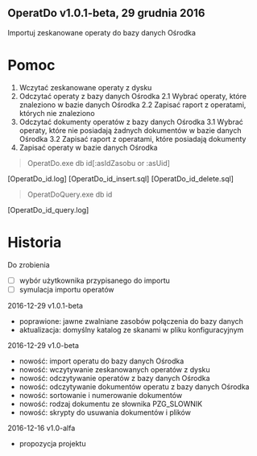 ﻿OperatDo v1.0.1-beta, 29 grudnia 2016
---
Importuj zeskanowane operaty do bazy danych Ośrodka

# Pomoc

1. Wczytać zeskanowane operaty z dysku
2. Odczytać operaty z bazy danych Ośrodka
2.1 Wybrać operaty, które znaleziono w bazie danych Ośrodka
2.2 Zapisać raport z operatami, których nie znaleziono
3. Odczytać dokumenty operatów z bazy danych Ośrodka
3.1 Wybrać operaty, które nie posiadają żadnych dokumentów w bazie danych Ośrodka
3.2 Zapisać raport z operatami, które posiadają dokumenty
4. Zapisać operaty w bazie danych Ośrodka

> OperatDo.exe db id[:asIdZasobu or :asUid]

[OperatDo_id.log]
[OperatDo_id_insert.sql]
[OperatDo_id_delete.sql]

> OperatDoQuery.exe db id

[OperatDo_id_query.log]

# Historia

Do zrobienia

* [ ] wybór użytkownika przypisanego do importu
* [ ] symulacja importu operatów

2016-12-29 v1.0.1-beta

* poprawione: jawne zwalniane zasobów połączenia do bazy danych
* aktualizacja: domyślny katalog ze skanami w pliku konfiguracyjnym

2016-12-29 v1.0-beta

* nowość: import operatu do bazy danych Ośrodka
* nowość: wczytywanie zeskanowanych operatów z dysku
* nowość: odczytywanie operatów z bazy danych Ośrodka
* nowość: odczytywanie dokumentów operatu z bazy danych Ośrodka
* nowość: sortowanie i numerowanie dokumentów
* nowość: rodzaj dokumentu ze słownika PZG_SLOWNIK
* nowość: skrypty do usuwania dokumentów i plików

2016-12-16 v1.0-alfa

* propozycja projektu

